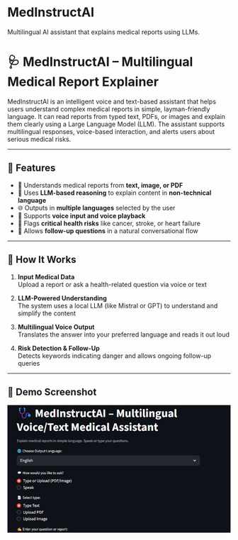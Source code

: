 # MedInstructAI
Multilingual AI assistant that explains medical reports using LLMs.

# 🩺 MedInstructAI – Multilingual Medical Report Explainer

MedInstructAI is an intelligent voice and text-based assistant that helps users understand complex medical reports in simple, layman-friendly language. It can read reports from typed text, PDFs, or images and explain them clearly using a Large Language Model (LLM). The assistant supports multilingual responses, voice-based interaction, and alerts users about serious medical risks.

---

## 🌟 Features

- 📄 Understands medical reports from **text, image, or PDF**
- 🧠 Uses **LLM-based reasoning** to explain content in **non-technical language**
- 🌐 Outputs in **multiple languages** selected by the user
- 🎤 Supports **voice input and voice playback**
- 🚨 Flags **critical health risks** like cancer, stroke, or heart failure
- 🔁 Allows **follow-up questions** in a natural conversational flow

---

## 🧰 How It Works

1. **Input Medical Data**  
   Upload a report or ask a health-related question via voice or text

2. **LLM-Powered Understanding**  
   The system uses a local LLM (like Mistral or GPT) to understand and simplify the content

3. **Multilingual Voice Output**  
   Translates the answer into your preferred language and reads it out loud

4. **Risk Detection & Follow-Up**  
   Detects keywords indicating danger and allows ongoing follow-up queries

---

## 📸 Demo Screenshot

<p align="center">
  <img src="assets/Screenshot 2025-07-03 122333.png" width="700"/>
</p>



